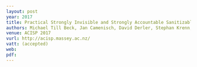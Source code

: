 ```yaml
---
layout: post
year: 2017
title: Practical Strongly Invisible and Strongly Accountable Sanitizable Signatures
authors: Michael Till Beck, Jan Camenisch, David Derler, Stephan Krenn, Henrich C. Pöhls, Kai Samelin, Daniel Slamanig
venue: ACISP 2017
vurl: http://acisp.massey.ac.nz/
vatt: (accepted)
web: 
pdf: 
---
```


